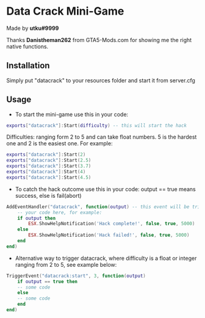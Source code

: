 # Data Crack Mini-Game

Made by **utku#9999**

Thanks **Danistheman262** from GTA5-Mods.com for showing me the right native functions.

## Installation

Simply put "datacrack" to your resources folder and start it from server.cfg

## Usage

- To start the mini-game use this in your code:

```lua
exports["datacrack"]:Start(difficulty) -- this will start the hack
```

Difficulties: ranging form 2 to 5 and can take float numbers. 5 is the hardest one and 2 is the easiest one. For example:

```lua
exports["datacrack"]:Start(2)
exports["datacrack"]:Start(2.5)
exports["datacrack"]:Start(3.7)
exports["datacrack"]:Start(4)
exports["datacrack"]:Start(4.5)
```

- To catch the hack outcome use this in your code: output == true means success, else is fail(abort)

```lua
AddEventHandler("datacrack", function(output) -- this event will be triggered when the player finished hacking
    -- your code here, for example:
    if output then
        ESX.ShowHelpNotification('Hack complete!', false, true, 5000)
    else
        ESX.ShowHelpNotification('Hack failed!', false, true, 5000)
    end
end)
```

- Alternative way to trigger datacrack, where difficulty is a float or integer ranging from 2 to 5, see example below:

```lua
TriggerEvent("datacrack:start", 3, function(output)
    if output == true then
    -- some code
    else
    -- some code
    end
end)
```
